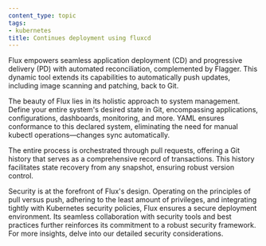 ```yaml
---
content_type: topic
tags:
- kubernetes
title: Continues deployment using fluxcd
---
```



Flux empowers seamless application deployment (CD) and progressive delivery (PD) with automated reconciliation, complemented by Flagger. This dynamic tool extends its capabilities to automatically push updates, including image scanning and patching, back to Git.

The beauty of Flux lies in its holistic approach to system management. Define your entire system's desired state in Git, encompassing applications, configurations, dashboards, monitoring, and more. YAML ensures conformance to this declared system, eliminating the need for manual kubectl operations—changes sync automatically.

The entire process is orchestrated through pull requests, offering a Git history that serves as a comprehensive record of transactions. This history facilitates state recovery from any snapshot, ensuring robust version control.

Security is at the forefront of Flux's design. Operating on the principles of pull versus push, adhering to the least amount of privileges, and integrating tightly with Kubernetes security policies, Flux ensures a secure deployment environment. Its seamless collaboration with security tools and best practices further reinforces its commitment to a robust security framework. For more insights, delve into our detailed security considerations.